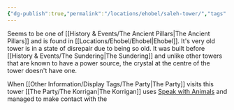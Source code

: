 ```yaml
---
{"dg-publish":true,"permalink":"/locations/ehobel/saleh-tower/","tags":["Location","Unexplored"],"updated":"2025-01-14T21:03:47.377+00:00"}
---
```


Seems to be one of [[History & Events/The Ancient Pillars\|The Ancient Pillars]] and is found in [[Locations/Ehobel/Ehobel\|Ehobel]]. It's very old tower is in a state of disrepair due to being so old. It was built before [[History & Events/The Sundering\|The Sundering]] and unlike other towers that are known to have a power source, the crystal at the centre of the tower doesn't have one. 

When [[Other Information/Display Tags/The Party\|The Party]] visits this tower [[The Party/The Korrigan\|The Korrigan]] uses [Speak with Animals](https://www.dndbeyond.com/spells/2258-speak-with-animals) and managed to make contact with the 